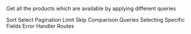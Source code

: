 Get all the products which are available by applying different queries

Sort
Select
Pagination
Limit
Skip
Comparison Queries
Selecting Specific Fields
Error Handler Routes